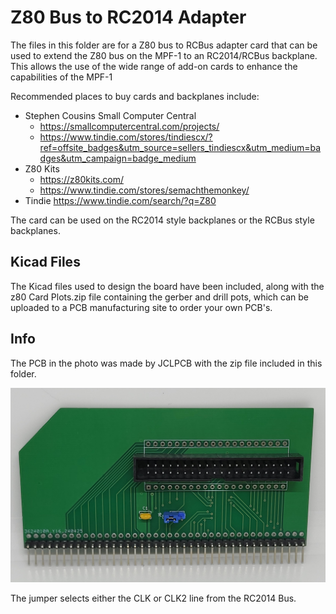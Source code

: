 # Z80 Bus to RC2014 Adapter
The files in this folder are for a Z80 bus to RCBus adapter card that can be used to extend the Z80 bus on the MPF-1 to an RC2014/RCBus backplane. This allows the use of the wide range of add-on cards to enhance the capabilities of the MPF-1

Recommended places to buy cards and backplanes include:
- Stephen Cousins Small Computer Central
  - https://smallcomputercentral.com/projects/
  - https://www.tindie.com/stores/tindiescx/?ref=offsite_badges&utm_source=sellers_tindiescx&utm_medium=badges&utm_campaign=badge_medium
- Z80 Kits
  - https://z80kits.com/
  - https://www.tindie.com/stores/semachthemonkey/
- Tindie https://www.tindie.com/search/?q=Z80

The card can be used on the RC2014 style backplanes or the RCBus style backplanes.

## Kicad Files
The Kicad files used to design the board have been included, along with the z80 Card Plots.zip file containing the gerber and drill pots, which can be uploaded to a PCB manufacturing site to order your own PCB's.

## Info
The PCB in the photo was made by JCLPCB with the zip file included in this folder.

![Adapter Card](https://github.com/turbo-gecko/MPF/blob/main/Hardware/Z80%20Bus%20to%20RC2014/Z80%20Card%20Adapter.jpg)

The jumper selects either the CLK or CLK2 line from the RC2014 Bus.
